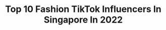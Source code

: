 ---
title: Top 10 Fashion TikTok Influencers In Singapore In 2022
description: >-
  Find top fashion TikTok influencers in Singapore in 2022. Most popular hashtags: #fyp #foryou #fashion #tiktoksg.
platform: TikTok
hits: 16
text_top: Discover the best TikTok profiles on inBeat.
text_bottom: Our database holds 16 TikTok influencers like this in Singapore for you to contact.
profiles:
  - username: "buffbaby88"
    fullname: >-
      buff baby
    bio: >-
      fitness + fashion nellyjellylana@yahoo.com📩 VLOG #2 OUT ON YOUTUBE⬇️
    location: "Singapore"
    followers: 70700
    engagement: 822
    commentsToLikes: 0.012848
    id: cka0w2eas15z90i78x89bhnu6
    verified: false
    hashtags: "#weightloss, #fyp, #photogenic, #tiktokfashion"
  - username: "shawnthia"
    fullname: >-
      Shawn Thia
    bio: >-
      Singapore Artiste 🇸🇬 Managed by TCP Artistes Follow me on IG! @shawnthia
    location: "Singapore"
    followers: 51700
    engagement: 514
    commentsToLikes: 0.050271
    id: ckai9nfjt8zda0i78a5ynjnp9
    verified: false
    hashtags: "#tiktoksg, #xyzbca, #foryoupage, #mensfashion"
  - username: "melissackoh"
    fullname: >-
      Melissa C. Koh
    bio: >-
      Instagram: @melissackoh
    location: "Singapore"
    followers: 38000
    engagement: 360
    commentsToLikes: 0.017085
    id: ckacco85ci91o0i78awinda89
    verified: false
    hashtags: "#fyp, #fashion, #couplewear, #style"
  - username: "girlstreetshot"
    fullname: >-
      YC-Street
    bio: >-
      ❤️Follow me to appreciate the beauty of the girl❤️
    location: "Singapore"
    followers: 70800
    engagement: 1634
    commentsToLikes: 0.006655
    id: ck9eulh35eem40j78aa55b24v
    verified: false
    hashtags: "#fyp, #girl, #beautifulgirl, #foryou"
  - username: "shein_official"
    fullname: >-
      SHEIN
    bio: >-
      SHEIN.COM WEAR YOUR WONDERFUL Get featured using #SHEIN or tag @shein_official
    location: "Singapore"
    followers: 980400
    engagement: 1026
    commentsToLikes: 0.008867
    id: ck8ja6d3dqsc60j784s0f9vb8
    verified: true
    hashtags: "#outfitinspo, #fashiontips, #ootd, #ootds"
  - username: "boonkaewnaree"
    fullname: >-
      糖果學長
    bio: >-
      🇸🇬🇹🇭 LIVE: Next Saturday 8-9pm Instagram: @boonkaewnaree Dance | Slomo
    location: "Singapore"
    followers: 115800
    engagement: 1399
    commentsToLikes: 0.073946
    id: ck80odvs3h56p0j7867gvwv0o
    verified: false
    hashtags: "#tiktoksingapore, #blackpink, #fyp, #lisacrabdance"
  - username: "aleks_kost_tiktok"
    fullname: >-
      Aleks Kost
    bio: >-
      IG: alekskost31 YT: AleksKost For future projects & tutorials check out my IG
    location: "Singapore"
    followers: 1700000
    engagement: 1231
    commentsToLikes: 0.013866
    id: ck8tm8c11e9pc0j78dp3ayman
    verified: true
    hashtags: "#foryoupage, #foryou, #alekskost, #fyp"
  - username: "lordkimochi"
    fullname: >-
      lord kimochi 💦
    bio: >-
      east side till i dię snapchat: lordkimochi faves personality
    location: "Singapore"
    followers: 30400
    engagement: 964
    commentsToLikes: 0.048811
    id: ckdnu5i2dmojb0j23x1nzffi0
    verified: false
    hashtags: "#anime, #singapore, #tiktoksg, #halloween"
  - username: "cassandrastephanie"
    fullname: >-
      Cassandra🙈
    bio: >-
      Sharing my life🌷 DM for collabs❤️
    location: "Singapore"
    followers: 3950
    engagement: 337
    commentsToLikes: 0.093185
    id: ckdnu5bscmoa00j236w7wp3j3
    verified: false
    hashtags: "#foryou, #fyp, #tiktoksg, #singapore"
  - username: "lisa9775"
    fullname: >-
      lisa
    bio: >-
      
    location: "Singapore"
    followers: 43300
    engagement: 1864
    commentsToLikes: 0.010762
    id: ckc8c157585g20j23g7djddqk
    verified: false
    hashtags: "#fyp, #acrylicnails, #myart, #beautytips"
---